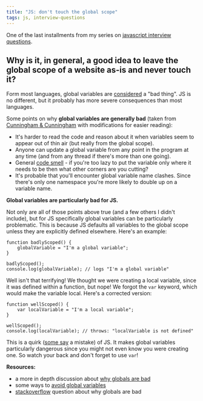 ```yaml
---
title: "JS: don't touch the global scope"
tags: js, interview-questions
---
```


One of the last installments from my series on [javascript interview questions](https://github.com/h5bp/Front-end-Developer-Interview-Questions#js).

## Why is it, in general, a good idea to leave the global scope of a website as-is and never touch it?

Form most languages, global variables are [considered](http://en.wikipedia.org/wiki/Global_variable#Use) a "bad thing". JS is no different, but it probably has more severe consequences than most languages.

Some points on why **global variables are generally bad** (taken from [Cunningham & Cunningham](http://c2.com/cgi/wiki?GlobalVariablesAreBad) with modifications for easier reading):

* It's harder to read the code and reason about it when variables seem to appear out of thin air (but really from the global scope).
* Anyone can update a global variable from any point in the program at any time (and from any thread if there's more than one going).
* General [code smell](http://en.wikipedia.org/wiki/Code_smell) - if you're too lazy to put the variable only where it needs to be then what other corners are you cutting?
* It's probable that you'll encounter global variable name clashes. Since there's only one namespace you're more likely to double up on a variable name.

**Global variables are particularly bad for JS.**

Not only are all of those points above true (and a few others I didn't include), but for JS specifically global variables can be particularly problematic. This is because JS defaults all variables to the global scope unless they are explicitly defined elsewhere. Here's an example:

```
function badlyScoped() {
    globalVariable = "I'm a global variable";
}

badlyScoped();
console.log(globalVariable); // logs "I'm a global variable"
```

Well isn't that terrifying! We thought we were creating a local variable, since it was defined within a function, but nope! We forgot the `var` keyword, which would make the variable local. Here's a corrected version:

```
function wellScoped() {
    var localVariable = "I'm a local variable";
}

wellScoped();
console.log(localVariable); // throws: "localVariable is not defined"
```

This is a quirk ([some say](http://www.amazon.com/JavaScript-Good-Parts-Douglas-Crockford/dp/0596517742) a mistake) of JS. It makes global variables particularly dangerous since you might not even know you were creating one. So watch your back and don't forget to use `var`!

**Resources:**

* a more in depth discussion about [why globals are bad](http://c2.com/cgi/wiki?GlobalVariablesAreBad)
* some ways to [avoid global variables](http://stackoverflow.com/questions/1841916/how-to-avoid-global-variables-in-javascript)
* [stackoverflow](http://stackoverflow.com/questions/2613310/ive-heard-global-variables-are-bad-what-alternative-solution-should-i-use) question about why globals are bad




